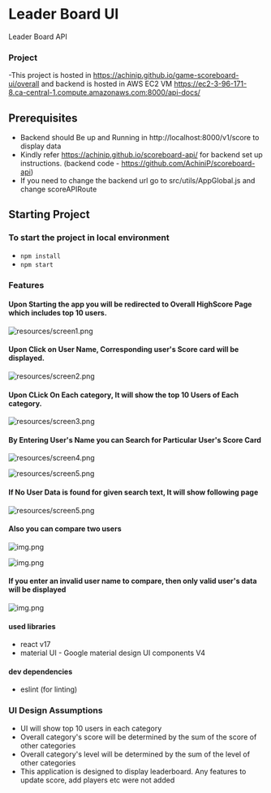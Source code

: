 # Leader Board UI
Leader Board API

### Project

-This project is hosted in
https://achinip.github.io/game-scoreboard-ui/overall
and backend is hosted in AWS EC2 VM https://ec2-3-96-171-8.ca-central-1.compute.amazonaws.com:8000/api-docs/

## Prerequisites
- Backend should Be up and Running in http://localhost:8000/v1/score to display data
- Kindly refer https://achinip.github.io/scoreboard-api/ for backend set up instructions. (backend code - https://github.com/AchiniP/scoreboard-api)
- If you need to change the backend url go to src/utils/AppGlobal.js and change scoreAPIRoute 


## Starting Project


### To start the project in local environment
 
- `npm install
  `
- `npm start
  `

### Features

#### Upon Starting the app you will be redirected to Overall HighScore Page which includes top 10 users.

![resources/screen1.png](resources/screen1.PNG)

#### Upon Click on User Name, Corresponding user's Score card will be displayed.

![resources/screen2.png](resources/screen2.PNG)

#### Upon CLick On Each category, It will show the top 10 Users of Each category.

![resources/screen3.png](resources/screen3.PNG)

#### By Entering User's Name you can Search for Particular User's Score Card

![resources/screen4.png](resources/screen4.PNG)

![resources/screen5.png](resources/screen5.PNG)

#### If No User Data is found for given search text, It will show following page

![resources/screen5.png](resources/screen6.PNG)

#### Also you can compare two users 

![img.png](resources/screen7.PNG)

![img.png](resources/screen8.PNG)

#### If you enter an invalid user name to compare, then only valid user's data will be displayed

![img.png](resources/screen9.PNG)

#### used libraries

- react v17
- material UI - Google material design UI components V4

#### dev dependencies
- eslint (for linting)

### UI Design Assumptions

- UI will show top 10 users in each category
- Overall category's score will be determined by the sum of the score of other categories
- Overall category's level will be determined by the sum of the level of other categories
- This application is designed to display leaderboard. Any features to update score, add players etc were not added

